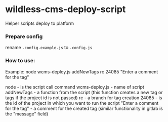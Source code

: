 # wildless-cms-deploy-script

Helper scripts deploy to platform

### Prepare config

rename `.config.example.js` to `.config.js`

### How to use:

Example: node wcms-deploy.js addNewTags rc 24085 "Enter a comment for the tag"

node - is the script call command
wcms-deploy.js - name of script 
addNewTags - a function from the script (this function creates a new tag or tags if the project id is not passed)
rc - a branch for tag creation
24085 - is the id of the project in which you want to run the script
"Enter a comment for the tag" - a comment for the created tag (similar functionality in gitlab is the "message" field)
